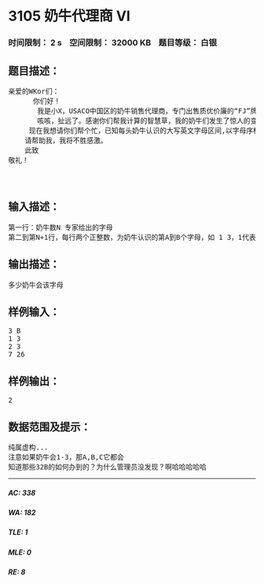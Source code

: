 # 3105 奶牛代理商 VI   
### 时间限制： 2 s&nbsp;&nbsp;&nbsp;&nbsp;空间限制： 32000 KB&nbsp;&nbsp;&nbsp;&nbsp;题目等级： 白银  
## 题目描述：  

<pre>
亲爱的WKor们：
      你们好！
       我是小X，USACO中国区的奶牛销售代理商，专门出售质优价廉的“FJ”牌奶牛，欢迎选购！
       咳咳，扯远了。感谢你们帮我计算的智慧草，我的奶牛们发生了惊人的变化——它们居然认识了大写英文字母！元首科学院的专家都来鉴定了！
     现在我想请你们帮个忙，已知每头奶牛认识的大写英文字母区间,以字母序标记头尾，长度为不超过26的正整数，共有N头，N为不超过10的正整数。专家给出一个大写英文字母，问有多少奶牛认识？
    请帮助我，我将不胜感激。
    此致
敬礼！
                                                                                                                                          你永远的 小X
                                                                                                         【没有日期表示这个故事不科学，纯属虚构】
</pre>
  
  
## 输入描述：  

<pre>
第一行：奶牛数N 专家给出的字母
第二到第N+1行，每行两个正整数，为奶牛认识的第A到B个字母，如 1 3，1代表“A”,3代表“C”
</pre>
  
  
## 输出描述：  

<pre>
多少奶牛会该字母
</pre>
  
  
## 样例输入：  

<pre>
3 B
1 3
2 3
7 26
</pre>
  
  
## 样例输出：  

<pre>
2
</pre>
  
  
## 数据范围及提示：  

<pre>
纯属虚构...
注意如果奶牛会1-3，那A,B,C它都会
知道那些32B的如何办到的？为什么管理员没发现？啊哈哈哈哈哈
</pre>
  
  
***  

##### AC: 338  
##### WA: 182  
##### TLE: 1  
##### MLE: 0  
##### RE: 8  
